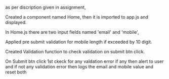 as per discription given in assignment,

 Created a component named Home, then it is imported to app.js and displayed.
 
 In Home.js there are two input fields named 'email' and 'mobile',
 
 Applied pre submit validation for mobile length if exceeded by 10 digit.
 
 Created Validation function to check validation on submit btn click.
 
 On Submit btn click 1st ckeck for any valdation error if any then alert to user and if not any validation error then logs     the email and mobile value and reset both
